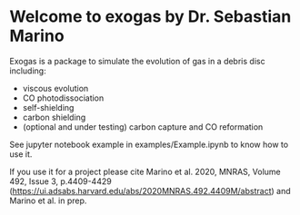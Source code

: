 # Welcome to exogas by Dr. Sebastian Marino

Exogas is a package to simulate the evolution of gas in a debris disc including:

- viscous evolution
- CO photodissociation
- self-shielding
- carbon shielding
- (optional and under testing) carbon capture and CO reformation

See jupyter notebook example in examples/Example.ipynb to know how to use it.

If you use it for a project please cite Marino et al. 2020, MNRAS, Volume 492, Issue 3, p.4409-4429 (https://ui.adsabs.harvard.edu/abs/2020MNRAS.492.4409M/abstract) and Marino et al. in prep.